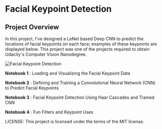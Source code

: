 [//]: # (Image References)

[image1]: ./images/key_pts_example.png "Facial Keypoint Detection"

# Facial Keypoint Detection

## Project Overview

In this project, I've designed a LeNet based Deep CNN to predict the locations of facial keypoints on each face; examples of these keypoints are displayed below. This project was one of the projects required to obtain Udacity's Computer Vision Nanodegree. 


![Facial Keypoint Detection][image1]

__Notebook 1__ : Loading and Visualizing the Facial Keypoint Data

__Notebook 2__ : Defining and Training a Convolutional Neural Network (CNN) to Predict Facial Keypoints

__Notebook 3__ : Facial Keypoint Detection Using Haar Cascades and Trained CNN

__Notebook 4__ : Fun Filters and Keypoint Uses


LICENSE: This project is licensed under the terms of the MIT license.

